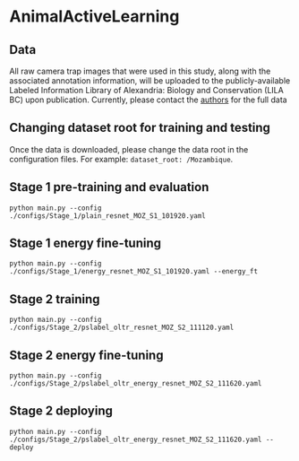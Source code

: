 # AnimalActiveLearning
## Data
All raw camera trap images that were used in this study, along with the associated
annotation information, will be uploaded to the publicly-available Labeled Information
Library of Alexandria: Biology and Conservation (LILA BC) upon publication. Currently, please 
contact the [authors](zhongqi.miao@berkeley.edu) for the full data

## Changing dataset root for training and testing
Once the data is downloaded, please change the data root in the configuration files. For 
example: `dataset_root: /Mozambique`. 

## Stage 1 pre-training and evaluation
```
python main.py --config ./configs/Stage_1/plain_resnet_MOZ_S1_101920.yaml
```
## Stage 1 energy fine-tuning
```
python main.py --config ./configs/Stage_1/energy_resnet_MOZ_S1_101920.yaml --energy_ft
```
## Stage 2 training
```
python main.py --config ./configs/Stage_2/pslabel_oltr_resnet_MOZ_S2_111120.yaml
```
## Stage 2 energy fine-tuning
```
python main.py --config ./configs/Stage_2/pslabel_oltr_energy_resnet_MOZ_S2_111620.yaml
```
## Stage 2 deploying
```
python main.py --config ./configs/Stage_2/pslabel_oltr_energy_resnet_MOZ_S2_111620.yaml --deploy
```